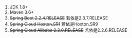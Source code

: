 1. JDK 1.8+
2. Maven 3.6+
3. ~~Spring Boot 2.2.4.RELEASE~~ 			若依是2.3.7.RELEASE
4. ~~Spring Cloud Hoxton.SR1~~ 			若依是Hoxton.SR9
5. ~~Spring Cloud Alibaba 2.2.0.RELEASE~~ 	若依是2.2.6.RELEASE